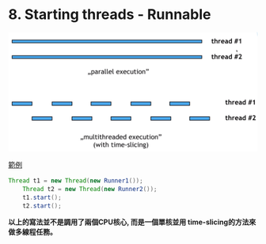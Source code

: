 # 8. Starting threads - Runnable

![](../img/2021-03-23-22-30-51.png)

[範例](/sourcecode/src/main/java/_8/Main.java)

```java
Thread t1 = new Thread(new Runner1());
    Thread t2 = new Thread(new Runner2());
    t1.start();
    t2.start();
```

**以上的寫法並不是調用了兩個CPU核心, 而是一個單核並用 time-slicing的方法來做多線程任務。**


